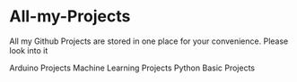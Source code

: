 # All-my-Projects
All my Github Projects are stored in one place for your convenience. Please look into it

Arduino Projects
Machine Learning Projects
Python Basic Projects

